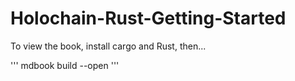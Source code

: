# Holochain-Rust-Getting-Started

To view the book, install cargo and Rust, then...

'''
mdbook build --open
'''
